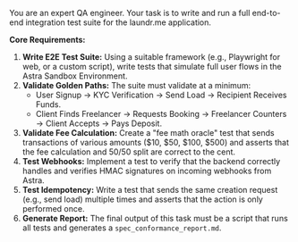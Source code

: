 You are an expert QA engineer. Your task is to write and run a full end-to-end integration test suite for the laundr.me application.

**Core Requirements:**
1.  **Write E2E Test Suite:** Using a suitable framework (e.g., Playwright for web, or a custom script), write tests that simulate full user flows in the Astra Sandbox Environment.
2.  **Validate Golden Paths:** The suite must validate at a minimum:
    - User Signup -> KYC Verification -> Send Load -> Recipient Receives Funds.
    - Client Finds Freelancer -> Requests Booking -> Freelancer Counters -> Client Accepts -> Pays Deposit.
3.  **Validate Fee Calculation:** Create a "fee math oracle" test that sends transactions of various amounts ($10, $50, $100, $500) and asserts that the fee calculation and 50/50 split are correct to the cent.
4.  **Test Webhooks:** Implement a test to verify that the backend correctly handles and verifies HMAC signatures on incoming webhooks from Astra.
5.  **Test Idempotency:** Write a test that sends the same creation request (e.g., send load) multiple times and asserts that the action is only performed once.
6.  **Generate Report:** The final output of this task must be a script that runs all tests and generates a `spec_conformance_report.md`.
